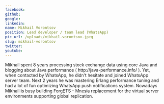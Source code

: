 ```yaml
---
facebook: 
github: 
google: 
linkedin: 
name: Mikhail Vorontsov
position: Lead developer / team lead (WhatsApp)
pic_url: /uploads/mikhail-vorontsov.jpeg
slug: mikhail-vorontsov
twitter: 
youtube: 
---
```

<p>Mikhail spent 8 years processing stock exchange data using core Java and blogging about Java performance ( http://java-performance.info/ ). Yet, when contacted by WhatsApp, he didn&#39;t hesitate and joined WhatsApp server team. Next 2 years he was mastering Erlang performance tuning and had a lot of fun optimizing WhatsApp push notifications system. Nowadays Mikhail is busy building ForgETS - Mnesia replacement for the virtual server environments supporting global replication.</p>

